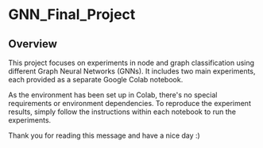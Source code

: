 # GNN_Final_Project

## Overview
This project focuses on experiments in node and graph classification using different Graph Neural Networks (GNNs). It includes two main experiments, each provided as a separate Google Colab notebook.

As the environment has been set up in Colab, there's no special requirements or environment dependencies. To reproduce the experiment results, simply follow the instructions within each notebook to run the experiments.

Thank you for reading this message and have a nice day :)